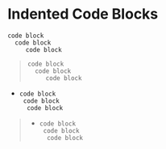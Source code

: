 # Indented Code Blocks

    code block
      code block
         code block

>     code block
>       code block
>          code block

-     code block
       code block
        code block

> -     code block
>        code block
>         code block
